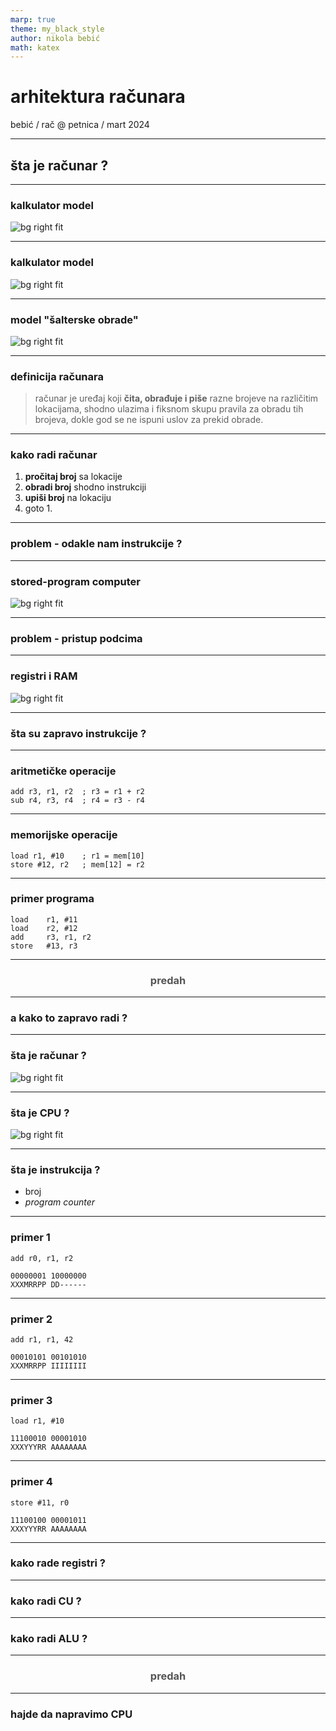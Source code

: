 ```yaml
---
marp: true
theme: my_black_style
author: nikola bebić
math: katex
---
```


# arhitektura računara
bebić / rač @ petnica / mart 2024

---

<!-- footer: comparch / bebić / rač@petnica / mart 2024 -->
<!-- paginate: true -->

## šta je računar ?

---

### kalkulator model

![bg right fit](./comparch/idr-model.drawio.png)

---

### kalkulator model

![bg right fit](./comparch/idr-model-2.drawio.png)

---

### model "šalterske obrade"

![bg right fit](./comparch/file-clerk-model.drawio.png)

---

### definicija računara 

> računar je uređaj koji **čita, obrađuje i piše** razne brojeve na različitim lokacijama, shodno ulazima i fiksnom skupu pravila za obradu tih brojeva, dokle god se ne ispuni uslov za prekid obrade.

---

### kako radi računar

1) **pročitaj broj** sa lokacije
2) **obradi broj** shodno instrukciji
3) **upiši broj** na lokaciju
4) goto 1.

---

### problem - odakle nam instrukcije ?


---

### stored-program computer

![bg right fit](./comparch/spc-model.drawio.png)

---

### problem - pristup podcima

---

### registri i RAM

![bg right fit](./comparch/mem-ram.drawio.png)

---

### šta su zapravo instrukcije ?

---

### aritmetičke operacije

```
add r3, r1, r2  ; r3 = r1 + r2
sub r4, r3, r4  ; r4 = r3 - r4
```

---

### memorijske operacije

```
load r1, #10    ; r1 = mem[10]
store #12, r2   ; mem[12] = r2
```

---

### primer programa

```
load    r1, #11
load    r2, #12
add     r3, r1, r2
store   #13, r3
```

---

### <center><font color="#555">predah</font></center>

---

### a kako to zapravo radi ?

---

### šta je računar ?

![bg right fit](./comparch/pc-block-model.drawio.png)

---

### šta je CPU ?

![bg right fit](./comparch/cpu-block-model.drawio.png)

---

### šta je instrukcija ?

* broj
* _program counter_

---

### primer 1

```
add r0, r1, r2

00000001 10000000
XXXMRRPP DD------ 
```

---

### primer 2

```
add r1, r1, 42

00010101 00101010
XXXMRRPP IIIIIIII
```

---

### primer 3

```
load r1, #10

11100010 00001010
XXXYYYRR AAAAAAAA
```

---

### primer 4

```
store #11, r0

11100100 00001011
XXXYYYRR AAAAAAAA
```

---

### kako rade registri ?

---

### kako radi CU ?

---

### kako radi ALU ?

---

### <center><font color="#555">predah</font></center>

---

### hajde da napravimo CPU